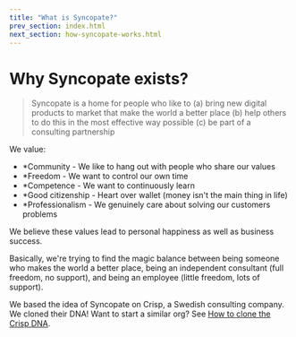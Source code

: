 ```yaml
---
title: "What is Syncopate?"
prev_section: index.html
next_section: how-syncopate-works.html
---
```


Why Syncopate exists?
========================================

> Syncopate is a home for people who like to
> (a) bring new digital products to market that make the world a better place
> (b) help others to do this in the most effective way possible
> (c) be part of a consulting partnership

We value:

-   \*Community - We like to hang out with people who share our values
-   \*Freedom - We want to control our own time
-   \*Competence - We want to continuously learn
-   \*Good citizenship - Heart over wallet (money isn't the main thing in life)
-   \*Professionalism - We genuinely care about solving our customers problems

We believe these values lead to personal happiness as well as business success.

Basically, we're trying to find the magic balance between being someone who makes the world a better place, being an independent consultant (full freedom, no support), and being an employee (little freedom, lots of support).

We based the idea of Syncopate on Crisp, a Swedish consulting company. We cloned their DNA! Want to start a similar org? See [How to clone the Crisp DNA](how-to-copy.html).
